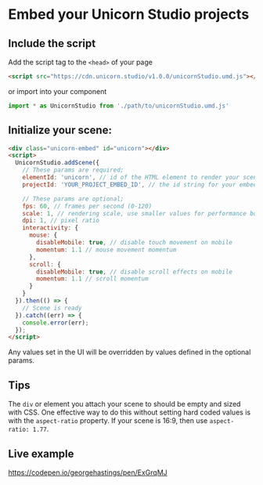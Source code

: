 # Embed your Unicorn Studio projects

## Include the script

Add the script tag to the `<head>` of your page
```html
<script src="https://cdn.unicorn.studio/v1.0.0/unicornStudio.umd.js"></script>
```

or import into your component
```js
import * as UnicornStudio from './path/to/unicornStudio.umd.js'
```

## Initialize your scene:

```html
<div class="unicorn-embed" id="unicorn"></div>
<script>
  UnicornStudio.addScene({
    // These params are required;
    elementId: 'unicorn', // id of the HTML element to render your scene in (the scene will use its dimensions)
    projectId: 'YOUR_PROJECT_EMBED_ID', // the id string for your embed (get this from "embed" export)

    // These params are optional;
    fps: 60, // frames per second (0-120)
    scale: 1, // rendering scale, use smaller values for performance boost (0.25-1)
    dpi: 1, // pixel ratio
    interactivity: {
      mouse: {
        disableMobile: true, // disable touch movement on mobile
        momentum: 1.1 // mouse movement momentum
      },
      scroll: {
        disableMobile: true, // disable scroll effects on mobile
        momentum: 1.1 // scroll momentum
      }
    }
  }).then(() => {
    // Scene is ready
  }).catch((err) => {
    console.error(err);
  });
</script>
```
Any values set in the UI will be overridden by values defined in the optional params. 

## Tips
The `div` or element you attach your scene to should be empty and sized with CSS. One effective way to do this without setting hard coded values is with the `aspect-ratio` property. If your scene is 16:9, then use `aspect-ratio: 1.77`. 

## Live example
https://codepen.io/georgehastings/pen/ExGrqMJ

